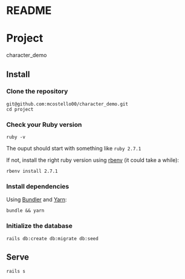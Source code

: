 # README

# Project

character_demo

## Install

### Clone the repository

```shell
git@github.com:mcostello00/character_demo.git
cd project
```

### Check your Ruby version

```shell
ruby -v
```

The ouput should start with something like `ruby 2.7.1`

If not, install the right ruby version using [rbenv](https://github.com/rbenv/rbenv) (it could take a while):

```shell
rbenv install 2.7.1
```

### Install dependencies

Using [Bundler](https://github.com/bundler/bundler) and [Yarn](https://github.com/yarnpkg/yarn):

```shell
bundle && yarn
```

### Initialize the database

```shell
rails db:create db:migrate db:seed
```


## Serve

```shell
rails s
```

